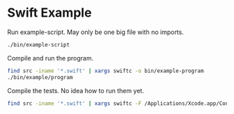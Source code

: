 # Swift Example

Run example-script. May only be one big file with no imports.

```sh
./bin/example-script
```

Compile and run the program.

```sh
find src -iname '*.swift' | xargs swiftc -o bin/example-program
./bin/example/program
```

Compile the tests. No idea how to run them yet.

```sh
find src -iname '*.swift' | xargs swiftc -F /Applications/Xcode.app/Contents/Developer/Platforms/MacOSX.platform/Developer/Library/Frameworks -o bin/example-program
```
